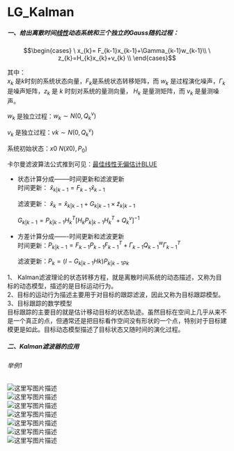# LG_Kalman

##### 一、给出离散时间[线性](https://so.csdn.net/so/search?q=%E7%BA%BF%E6%80%A7&spm=1001.2101.3001.7020)动态系统和三个独立的Gauss随机过程：
$$\begin{cases}
 \ x_{k}= F_{k-1}x_{k-1}+\Gamma_{k-1}w_{k-1}\\
 \ z_{k}=H_{k}x_{k}+v_{k} \\
\end{cases}$$

其中：  
$x_{k}$ 是$k$时刻的系统状态向量，$F_{k}$是系统状态转移矩阵，而 $w_{k}$ 是过程演化噪声，$\Gamma_{k}$ 是噪声矩阵，$z_{k}$ 是 $k$ 时刻对系统的量测向量， $H_{k}$ 是量测矩阵，而 $v_{k}$ 是量测噪声。  

${w_k}$ 是独立过程：$w_k∼N(0,Q^{v}_{k})$

${v_k}$ 是独立过程：$vk∼N(0,Q_k^v)$

系统初始状态：$x0~N(x⃗ 0),P_0)$

卡尔曼滤波算法公式推到可见：[最佳线性无偏估计BLUE](https://blog.csdn.net/haxiongha/article/details/80861538)

- 状态计算分成——–时间更新和滤波更新  
    时间更新： $\hat{x}_{k|k−1}=F_{k−1}\hat{x}_{k−1}$
    
    滤波更新： $\hat{x}_{k}=\hat{x}_{k|k−1}+G_{k|k−1}\times\tilde{z}_{k|k−1}$

    $G_{k|k-1}=P_{k|k-1}H^T_k[H_kP_{k|k-1}H^T_k+Q^v_k]^{-1}$

    
- 方差计算分成——-时间更新和滤波更新  
    时间更新：$P_{k|k-1}=F_{k-1}P_{k-1}F^T_{k-1}+\Gamma_{k-1}Q^{w}_{k-1}\Gamma^{T}_{k-1}$
    
    滤波更新：$P_k=(I−G_{k|k−1}Hk)P_{k|k−1Pk}$
    

1、 Kalman滤波理论的状态转移方程，就是离散时间系统的动态描述，又称为目标的动态模型，描述的是目标运动行为。  
2、目标的运动行为描述主要用于对目标的跟踪滤波，因此又称为目标跟踪模型。  
3、目标跟踪的数学模型  
目标跟踪的主要目的就是估计移动目标的状态轨迹。虽然目标在空间上几乎从来不是一个真正的点，但通常还是把目标看作空间没有形状的一个点，特别对于目标建模更是如此。目标动态模型描述了目标状态又随时间的演化过程。

##### 二、Kalman滤波器的应用

###### 举例1

![这里写图片描述](https://img-blog.csdn.net/20180629205846783?watermark/2/text/aHR0cHM6Ly9ibG9nLmNzZG4ubmV0L2hheGlvbmdoYQ==/font/5a6L5L2T/fontsize/400/fill/I0JBQkFCMA==/dissolve/70)  
![这里写图片描述](https://img-blog.csdn.net/20180629205922282?watermark/2/text/aHR0cHM6Ly9ibG9nLmNzZG4ubmV0L2hheGlvbmdoYQ==/font/5a6L5L2T/fontsize/400/fill/I0JBQkFCMA==/dissolve/70)  
![这里写图片描述](https://img-blog.csdn.net/20180629205948794?watermark/2/text/aHR0cHM6Ly9ibG9nLmNzZG4ubmV0L2hheGlvbmdoYQ==/font/5a6L5L2T/fontsize/400/fill/I0JBQkFCMA==/dissolve/70)  
![这里写图片描述](https://img-blog.csdn.net/20180629210515809?watermark/2/text/aHR0cHM6Ly9ibG9nLmNzZG4ubmV0L2hheGlvbmdoYQ==/font/5a6L5L2T/fontsize/400/fill/I0JBQkFCMA==/dissolve/70)  
![这里写图片描述](https://img-blog.csdn.net/20180629210643189?watermark/2/text/aHR0cHM6Ly9ibG9nLmNzZG4ubmV0L2hheGlvbmdoYQ==/font/5a6L5L2T/fontsize/400/fill/I0JBQkFCMA==/dissolve/70)  
![这里写图片描述](https://img-blog.csdn.net/20180629210716454?watermark/2/text/aHR0cHM6Ly9ibG9nLmNzZG4ubmV0L2hheGlvbmdoYQ==/font/5a6L5L2T/fontsize/400/fill/I0JBQkFCMA==/dissolve/70)  
![这里写图片描述](https://img-blog.csdn.net/20180629210800969?watermark/2/text/aHR0cHM6Ly9ibG9nLmNzZG4ubmV0L2hheGlvbmdoYQ==/font/5a6L5L2T/fontsize/400/fill/I0JBQkFCMA==/dissolve/70)
